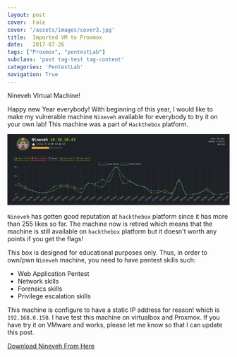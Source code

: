 ```yaml
---
layout: post
cover:  Fale
cover: '/assets/images/cover3.jpg'
title:  Imported VM to Proxmox
date:   2017-07-26 
tags: ["Proxmox", "pentestLab"]
subclass: 'post tag-test tag-content'
categories: 'PentestLab'
navigation: True
---
```


Nineveh Virtual Machine!

Happy new Year everybody! With beginning of this year, I would like to make my vulnerable machine `Nineveh` available for everybody to try it on your own lab! This machine was a part of `Hackthebox` platform.

![alt text](/assets/images/nineveh.png "Logo Title Text 1")

`Nineveh` has gotten good reputation at `hackthebox` platform since it has more than 255 likes so far. The machine now is retired which means that the machine is still available on `hackthebox` platform but it doesn't worth any points if you get the flags!

This box is designed for educational purposes only. Thus, in order to own/pwn `Nineveh` machine, you need to have pentest skills such:
  - Web Application Pentest
  - Network skills
  - Forensics skills
  - Privilege escalation skills

This machine is configure to have a static IP address for reason! which is `192.168.0.150`. I have test this machine on virtualbox and Proxmox. If you have try it on VMware and works, please let me know so that I can update this post.

[Download Nineveh From Here](https://mega.nz/#!IxVyxaCB!1CyONKh9jY7IhhcaIjE9AyGKCHGLD_DYMLbfiQtQrls)


